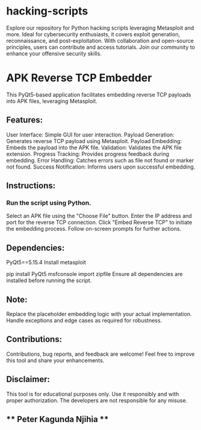 # hacking-scripts
Explore our repository for Python hacking scripts leveraging Metasploit and more. Ideal for cybersecurity enthusiasts, it covers exploit generation, reconnaissance, and post-exploitation. With collaboration and open-source principles, users can contribute and access tutorials. Join our community to enhance your offensive security skills.

# APK Reverse TCP Embedder
This PyQt5-based application facilitates embedding reverse TCP payloads into APK files, leveraging Metasploit.

## Features:
User Interface: Simple GUI for user interaction.
Payload Generation: Generates reverse TCP payload using Metasploit.
Payload Embedding: Embeds the payload into the APK file.
Validation: Validates the APK file extension.
Progress Tracking: Provides progress feedback during embedding.
Error Handling: Catches errors such as file not found or marker not found.
Success Notification: Informs users upon successful embedding.
## Instructions:
### Run the script using Python.
Select an APK file using the "Choose File" button.
Enter the IP address and port for the reverse TCP connection.
Click "Embed Reverse TCP" to initiate the embedding process.
Follow on-screen prompts for further actions.
## Dependencies:
PyQt5==5.15.4
Install metasploit

pip install PyQt5
msfconsole
import zipfile
Ensure all dependencies are installed before running the script.

## Note:
Replace the placeholder embedding logic with your actual implementation.
Handle exceptions and edge cases as required for robustness.
## Contributions:
Contributions, bug reports, and feedback are welcome! Feel free to improve this tool and share your enhancements.

## Disclaimer: 
This tool is for educational purposes only. Use it responsibly and with proper authorization. The developers are not responsible for any misuse.
## ** Peter Kagunda Njihia ** ##
